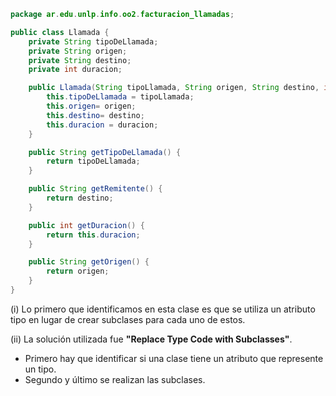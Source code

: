 ```java
package ar.edu.unlp.info.oo2.facturacion_llamadas;

public class Llamada {
	private String tipoDeLlamada;
	private String origen;
	private String destino;
	private int duracion;

	public Llamada(String tipoLlamada, String origen, String destino, int duracion) {
		this.tipoDeLlamada = tipoLlamada;
		this.origen= origen;
		this.destino= destino;
		this.duracion = duracion;
	}

	public String getTipoDeLlamada() {
		return tipoDeLlamada;
	}

	public String getRemitente() {
		return destino;
	}

	public int getDuracion() {
		return this.duracion;
	}

	public String getOrigen() {
		return origen;
	}
}
```
(i) Lo primero que identificamos en esta clase es que se utiliza un atributo tipo en lugar de crear subclases para cada uno de estos.

(ii) La solución utilizada fue **"Replace Type Code with Subclasses"**.
- Primero hay que identificar si una clase tiene un atributo que represente un tipo.
- Segundo y último se realizan las subclases.
